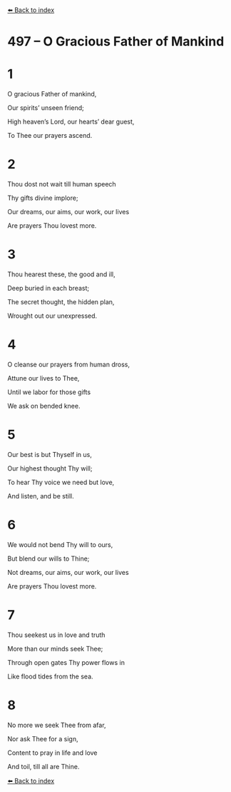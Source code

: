 [⬅️ Back to index](../README.md)

# 497 – O Gracious Father of Mankind





# 1

O gracious Father of mankind,

Our spirits’ unseen friend;

High heaven’s Lord, our hearts’ dear guest,

To Thee our prayers ascend.



# 2

Thou dost not wait till human speech

Thy gifts divine implore;

Our dreams, our aims, our work, our lives

Are prayers Thou lovest more.



# 3

Thou hearest these, the good and ill,

Deep buried in each breast;

The secret thought, the hidden plan,

Wrought out our unexpressed.



# 4

O cleanse our prayers from human dross,

Attune our lives to Thee,

Until we labor for those gifts

We ask on bended knee.



# 5

Our best is but Thyself in us,

Our highest thought Thy will;

To hear Thy voice we need but love,

And listen, and be still.



# 6

We would not bend Thy will to ours,

But blend our wills to Thine;

Not dreams, our aims, our work, our lives

Are prayers Thou lovest more.



# 7

Thou seekest us in love and truth

More than our minds seek Thee;

Through open gates Thy power flows in

Like flood tides from the sea.



# 8

No more we seek Thee from afar,

Nor ask Thee for a sign,

Content to pray in life and love

And toil, till all are Thine.

[⬅️ Back to index](../README.md)
